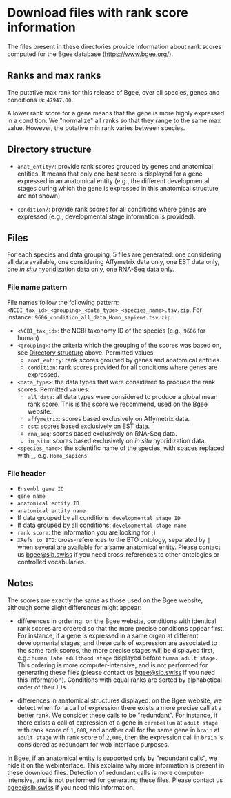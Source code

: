 # Download files with rank score information

The files present in these directories provide information about rank scores computed for the Bgee database (https://www.bgee.org/).

## Ranks and max ranks

The putative max rank for this release of Bgee, over all species, genes and conditions is: `47947.00`.

A lower rank score for a gene means that the gene is more highly expressed in a condition. We "normalize" all ranks so that they range to the same max value. However, the putative min rank varies between species.

## Directory structure

* `anat_entity/`: provide rank scores grouped by genes and anatomical entities. It means that only one best score is displayed for a gene expressed in an anatomical entity (e.g., the different developmental stages during which the gene is expressed in this anatomical structure are not shown)

* `condition/`: provide rank scores for all conditions where genes are expressed (e.g., developmental stage information is provided).

## Files

For each species and data grouping, 5 files are generated: one considering all data available, one considering Affymetrix data only, one EST data only, one _in situ_ hybridization data only, one RNA-Seq data only.

### File name pattern

File names follow the following pattern: `<NCBI_tax_id>_<grouping>_<data_type>_<species_name>.tsv.zip`. For instance: `9606_condition_all_data_Homo_sapiens.tsv.zip`.

* `<NCBI_tax_id>`: the NCBI taxonomy ID of the species (e.g., `9606` for human)
* `<grouping>`: the criteria which the grouping of the scores was based on, see [Directory structure](#directory-structure) above. Permitted values: 
  * `anat_entity`: rank scores grouped by genes and anatomical entities.
  * `condition`: rank scores provided for all conditions where genes are expressed.
* `<data_type>`: the data types that were considered to produce the rank scores. Permitted values: 
  * `all_data`: all data types were considered to produce a global mean rank score. This is the score we recommend, used on the Bgee website. 
  * `affymetrix`: scores based exclusively on Affymetrix data.
  * `est`: scores based exclusively on EST data.
  * `rna_seq`: scores based exclusively on RNA-Seq data.
  * `in_situ`: scores based exclusively on _in situ_ hybridization data.
* `<species_name>`: the scientific name of the species, with spaces replaced with `_`, e.g. `Homo_sapiens`.

### File header

* `Ensembl gene ID`
* `gene name`
* `anatomical entity ID`
* `anatomical entity name`
* If data grouped by all conditions: `developmental stage ID`
* If data grouped by all conditions: `developmental stage name`
* `rank score`: the information you are looking for ;)
* `XRefs to BTO`: cross-references to the BTO ontology, separated by `|` when several are available for a same anatomical entity. Please contact us <bgee@sib.swiss> if you need cross-references to other ontologies or controlled vocabularies. 

## Notes
The scores are exactly the same as those used on the Bgee website, although some slight differences might appear: 

* differences in ordering: on the Bgee website, conditions with identical rank scores are ordered so that the more precise conditions appear first. For instance, if a gene is expressed in a same organ at different developmental stages, and these calls of expression are associated to the same rank scores, the more precise stages will be displayed first, e.g.: `human late adulthood stage` displayed before `human adult stage`. This ordering is more computer-intensive, and is not performed for generating these files (please contact us <bgee@sib.swiss> if you need this information). Conditions with equal ranks are sorted by alphabetical order of their IDs. 

* differences in anatomical structures displayed: on the Bgee website, we detect when for a call of expression there exists a more precise call at a better rank. We consider these calls to be "redundant". For instance, if there exists a call of expression of a gene in `cerebellum` at `adult stage` with rank score of `1,000`, and another call for the same gene in `brain` at `adult stage` with rank score of `2,000`, then the expression call in `brain` is considered as redundant for web interface purposes. 

In Bgee, if an anatomical entity is supported only by "redundant calls", we hide it on the webinterface. This explains why more information is present in these download files. Detection of redundant calls is more computer-intensive, and is not performed for generating these files. Please contact us <bgee@sib.swiss> if you need this information. 
